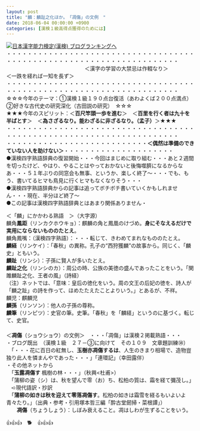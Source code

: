 ```yaml
---
layout: post
title: "麟：麟趾之化ほか。　「凋傷」の文例　"
date: 2018-06-04 00:00:00 +0900
categories: [漢検１級高得点獲得のためには]
---
```


[![](/syuusyuu9701/assets/images/麟：麟趾之化ほか。-「凋傷」の文例--br_c_3028_1.gif)](http://blog.with2.net/link.php?1659096:3028 "日本漢字能力検定(漢検) ブログランキングへ")[日本漢字能力検定(漢検) ブログランキングへ](http://blog.with2.net/link.php?1659096:3028)  
・・・・・・・・・・・・・・・・・・・・・・・・・・・・・・・・・・・・・・・・・・・・・・・・・・・・・・・・・・・・・・・・・・・・・  
　　　　　　　　　　　　　　　＜漢字の学習の大禁忌は作輟なり＞　　　　　＜一跌を経れば一知を長ず＞　　　　　  
・・・・・・・・・・・・・・・・・・・・・・・・・・・・・・・・・・・・・・・・・・・・・・・・・・・・・・・・・・・・・・・・・・・・・  
☆☆☆今年のテーマ：①漢検１級１９０点台復活（あわよくば２００点満点）　②好きな古代史の研究深化（古田説の研究）　☆☆☆  
★★★今年のスピリット：＜**百尺竿頭一歩を進む**＞　＜**百里を行く者は九十を半ばとす**＞　＜**為さざるなり。能わざるに非ざるなり。（孟子）**＞★★★  
・・・・・・・・・・・・・・・・・・・・・・・・・・・・・・・・・・・・・・・・・・・・・・・・・・・・・・・・・・・・・・・・・・・・・  
・・・・・・・・・・・・・・・・・・・・・・・・・・・**＜偶然は準備のできていない人を助けない＞**・・・・・・・・・・・・・・・・・・・・・  
●漢検四字熟語辞典の復習開始・・・今回はまじめに取り組む・・・あと２週間を切ったけど、やはり、やることはやっておかないと後悔噬臍になるからなあ・・・５１年ぶりの同窓会も無事、というか、楽しく終了～・・・でも、もう、書いてるヒマも鳥見に行くヒマもなくなりそう・・・  
●漢検四字熟語辞典からの記事は追ってボチボチ書いていくかもしれません・・・現在、半分ほど終了～  
●この記事は漢検四字熟語辞典とはあまり関係ありません・  
  
＜「麟」にかかわる熟語　＞（大字源）  
麟角**鳳距**（リンカクホウキョ）：麒麟の角と鳳凰のけづめ。**身にそなえるだけで実用にならないもののたとえ**。  
麟角鳳嘴：（漢検四字熟語）：・・・転じて、きわめてまれなもののたとえ。  
**麟経**（リンケイ）：「春秋」の異称。孔子の“西狩獲麟”の故事から。同じく、「麟史」ともいう。  
**麟趾**（リンシ）：子孫に賢人が多いたとえ。  
**麟趾之化**（リンシのカ）：周公の時、公族の美徳の盛んであったことをいう。「関雎麟趾之化、王者の風」（詩経）  
（注）ネットでは、「意味：皇后の徳化をいう。周の文王の后妃の徳を、詩人が「麟之趾」の詩を作って、ほめたたえたことよりいう。」とあるが、不祥。  
麟児：麒麟児  
**麟孫**（リンソン）：他人の子孫の尊称。  
**麟筆**（リンピツ）：史官の筆。史筆。「春秋」を「麟経」というのに基づく。転じて、史官。  
　　  
＜**凋傷**（ショウショウ）の文例＞　・・・「凋傷」は漢検２掲載熟語・・・  
・ブログ既出　（漢検１級　２７－③に向けて　その１０９　文章題訓練㊳）  
　「・・・花に百日の紅無し、**玉樹亦凋傷するは**、人生のきまり相場で、造物豈独り此人を憐まんやであった・・・」「連環記」（幸田露伴）　  
・その他ネットから  
　「**玉露凋傷す** 楓樹の林・・・」（秋興<杜甫>）  
　「蒲柳の姿（シ）は、秋を望んで零（お）ち、松柏の質は、霜を経て彌茂し。」  
　➪現代語訳・抄訳  
　「**蒲柳の如きは秋を迎えて零落凋傷す**。松柏の如きは霜雪を経るもいよいよ青々たり。」（出典・参考・引用塚本哲三編「酔古堂劒掃・菜根譚」）  
　　**凋傷**（ちょうしょう）：しぼみ衰えること。凋はしわが生ずることをいう。  
  
👍👍👍　🐕　👍👍👍
